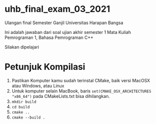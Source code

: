 # uhb_final_exam_03_2021
Ulangan final Semester Ganjil Universitas Harapan Bangsa

Ini adalah jawaban dari soal ujian akhir semester 1 Mata Kuliah Pemrograman 1, Bahasa Pemrograman C++

Silakan dipelajari

# Petunjuk Kompilasi

1. Pastikan Komputer kamu sudah terinstal CMake, baik versi MacOSX atau Windows, atau Linux
2. Untuk komputer selain MacBook, baris `set(CMAKE_OSX_ARCHITECTURES "x86_64")` pada CMakeLists.txt bisa dihilangkan.
2. `mkdir build`
3. `cd build`
4. `cmake ..`
5. `cmake --build .`

